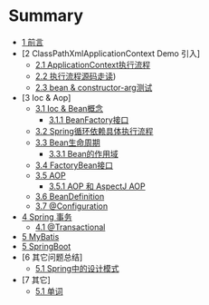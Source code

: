 # Summary

* [1 前言](doc/target.md)
* [2 ClassPathXmlApplicationContext Demo 引入]
    * [2.1 ApplicationContext执行流程](doc/test/flow_path.md)
    * [2.2 执行流程源码走读](doc/test/code_review.md))
    * [2.3 bean & constructor-arg测试](doc/test/bean_constructor.md)
* [3 Ioc & Aop]
    * [3.1 Ioc & Bean概念](doc/bean/ioc_bean.md)
        * [3.1.1 BeanFactory接口](doc/bean/BeanFactory.md)
    * [3.2 Spring循环依赖具体执行流程](doc/bean/dependency.md)
    * [3.3 Bean生命周期](doc/bean/bean_life.md)
        * [3.3.1 Bean的作用域](doc/bean/bean_scope.md)
    * [3.4 FactoryBean接口](doc/bean/fatory_bean.md)
    * [3.5 AOP](doc/bean/aop.md)
        * [3.5.1  AOP 和 AspectJ AOP ](doc/bean/aspectj.md)
    * [3.6 BeanDefinition](doc/bean/bean_definition.md)
    * [3.7 @Configuration](doc/bean/configuration.md)
* [4 Spring 事务](doc/bean/transaction.md)  
    * [4.1 @Transactional](doc/bean/transaction_annotation.md)  
* [5 MyBatis](doc/mybatis.md)
* [5 SpringBoot](doc/springboot.md)
* [6 其它问题总结]
    * [5.1 Spring中的设计模式](doc/bean/design.md)        
* [7 其它]
    * [5.1 单词](./doc/other/words.md)